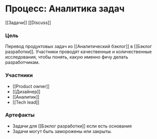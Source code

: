 # Процесс: Аналитика задач
[[Задачи]]
[[Discuss]]

### Цель
Перевод продуктовых задач из [[Аналитический бэклог]] в [[Бэклог разработки]]. Участники проводят качественные и количественные исследования, чтобы понять, какую именно фичу делать разработчикам. 

### Участники
- [[Product owner]]
- [[Дизайнер]]
- [[Аналитик]]
- [[Tech lead]]

### Артефакты
- Задачи для [[Бэклог разработки]] если есть основания
- Задачи могут быть заморожены или закрыты.

